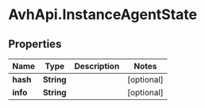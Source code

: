 # AvhApi.InstanceAgentState

## Properties

Name | Type | Description | Notes
------------ | ------------- | ------------- | -------------
**hash** | **String** |  | [optional] 
**info** | **String** |  | [optional] 


